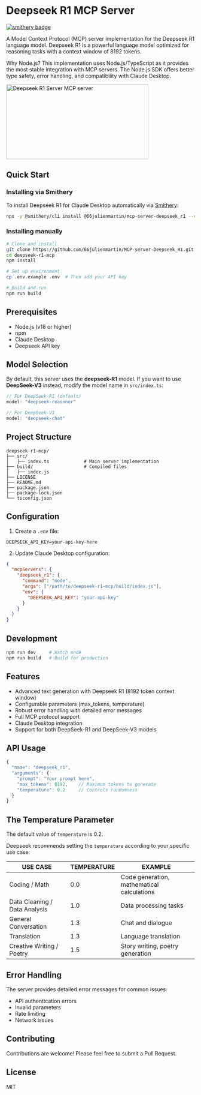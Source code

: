 # Deepseek R1 MCP Server
[![smithery badge](https://smithery.ai/badge/@66julienmartin/mcp-server-deepseek_r1)](https://smithery.ai/server/@66julienmartin/mcp-server-deepseek_r1)

A Model Context Protocol (MCP) server implementation for the Deepseek R1 language model. Deepseek R1 is a powerful language model optimized for reasoning tasks with a context window of 8192 tokens.

Why Node.js?
This implementation uses Node.js/TypeScript as it provides the most stable integration with MCP servers. The Node.js SDK offers better type safety, error handling, and compatibility with Claude Desktop.

<a href="https://glama.ai/mcp/servers/qui5thpyvu"><img width="380" height="200" src="https://glama.ai/mcp/servers/qui5thpyvu/badge" alt="Deepseek R1 Server MCP server" /></a>

## Quick Start

### Installing via Smithery

To install Deepseek R1 for Claude Desktop automatically via [Smithery](https://smithery.ai/server/@66julienmartin/mcp-server-deepseek_r1):

```bash
npx -y @smithery/cli install @66julienmartin/mcp-server-deepseek_r1 --client claude
```

### Installing manually
```bash
# Clone and install
git clone https://github.com/66julienmartin/MCP-server-Deepseek_R1.git
cd deepseek-r1-mcp
npm install

# Set up environment
cp .env.example .env  # Then add your API key

# Build and run
npm run build
```

## Prerequisites

- Node.js (v18 or higher)
- npm
- Claude Desktop
- Deepseek API key

## Model Selection

By default, this server uses the **deepseek-R1** model. If you want to use **DeepSeek-V3** instead, modify the model name in `src/index.ts`:

```typescript
// For DeepSeek-R1 (default)
model: "deepseek-reasoner"

// For DeepSeek-V3
model: "deepseek-chat"
```

## Project Structure

```
deepseek-r1-mcp/
├── src/
│   ├── index.ts             # Main server implementation
├── build/                   # Compiled files
│   ├── index.js
├── LICENSE
├── README.md
├── package.json
├── package-lock.json
└── tsconfig.json
```

## Configuration

1. Create a `.env` file:
```
DEEPSEEK_API_KEY=your-api-key-here
```

2. Update Claude Desktop configuration:
```json
{
  "mcpServers": {
    "deepseek_r1": {
      "command": "node",
      "args": ["/path/to/deepseek-r1-mcp/build/index.js"],
      "env": {
        "DEEPSEEK_API_KEY": "your-api-key"
      }
    }
  }
}
```

## Development

```bash
npm run dev     # Watch mode
npm run build   # Build for production
```

## Features

- Advanced text generation with Deepseek R1 (8192 token context window)
- Configurable parameters (max_tokens, temperature)
- Robust error handling with detailed error messages
- Full MCP protocol support
- Claude Desktop integration
- Support for both DeepSeek-R1 and DeepSeek-V3 models

## API Usage

```typescript
{
  "name": "deepseek_r1",
  "arguments": {
    "prompt": "Your prompt here",
    "max_tokens": 8192,    // Maximum tokens to generate
    "temperature": 0.2     // Controls randomness
  }
}
```

## The Temperature Parameter

The default value of `temperature` is 0.2.

Deepseek recommends setting the `temperature` according to your specific use case:

| USE CASE | TEMPERATURE | EXAMPLE |
|----------|-------------|---------|
| Coding / Math | 0.0 | Code generation, mathematical calculations |
| Data Cleaning / Data Analysis | 1.0 | Data processing tasks |
| General Conversation | 1.3 | Chat and dialogue |
| Translation | 1.3 | Language translation |
| Creative Writing / Poetry | 1.5 | Story writing, poetry generation |

## Error Handling

The server provides detailed error messages for common issues:
- API authentication errors
- Invalid parameters
- Rate limiting
- Network issues

## Contributing

Contributions are welcome! Please feel free to submit a Pull Request.

## License

MIT
